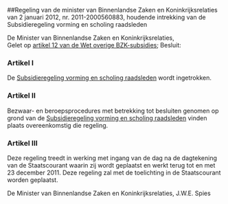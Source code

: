 <meta http-equiv='Content-Type' content='text/html; charset=utf-8' />

##Regeling van de minister van Binnenlandse Zaken en Koninkrijksrelaties van 2 januari 2012, nr. 2011-2000560883, houdende intrekking van de Subsidieregeling vorming en scholing raadsleden

De Minister van Binnenlandse Zaken en Koninkrijksrelaties,  
Gelet op [artikel 12 van de Wet overige BZK-subsidies](../../../../../../../../../wet/wet/overige/bzk-subsidies/BWBR0019756/README.md);
Besluit:    

### Artikel  I  

De [Subsidieregeling vorming en scholing raadsleden](../../../../../../../../../ministeriele-regeling/subsidieregeling/vorming/en/scholing/raadsleden/BWBR0025903/README.md) wordt ingetrokken. 

### Artikel  II  

Bezwaar- en beroepsprocedures met betrekking tot besluiten genomen op grond van de [Subsidieregeling vorming en scholing raadsleden](../../../../../../../../../ministeriele-regeling/subsidieregeling/vorming/en/scholing/raadsleden/BWBR0025903/README.md) vinden plaats overeenkomstig die regeling. 

### Artikel  III  

Deze regeling treedt in werking met ingang van de dag na de dagtekening van de Staatscourant waarin zij wordt geplaatst en werkt terug tot en met 23 december 2011. 
Deze regeling zal met de toelichting in de Staatscourant worden geplaatst.  

De 
Minister van Binnenlandse Zaken en Koninkrijksrelaties, 
J.W.E. Spies     
